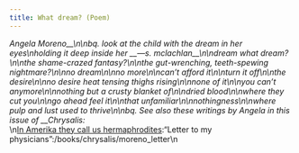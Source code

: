 ```yaml
---
title: What dream? (Poem)
---
```


_Angela Moreno\_\_\n\nbq. look at the child with the dream in her eyes\nholding it deep inside her \_\_&#8212;s. mclachlan\_\_\n\ndream what dream?\n\nthe shame-crazed fantasy?\n\nthe gut-wrenching, teeth-spewing nightmare?\n\nno dream\n\nno more\n\ncan&#8217;t afford it\n\nturn it off\n\nthe desire\n\nno desire heat tensing thighs rising\n\nnone of it\n\nyou can&#8217;t anymore\n\nnothing but a crusty blanket of\n\ndried blood\n\nwhere they cut you\n\ngo ahead feel it\n\nthat unfamiliar\n\nnothingness\n\nwhere pulp and lust used to thrive\n\nbq. See also these writings by Angela in this issue of \_\_Chrysalis:_  
\n[In Amerika they call us hermaphrodites][1]:&#8220;Letter to my physicians&#8221;:/books/chrysalis/moreno_letter\n

 [1]: /books/chrysalis/moreno%5CntextileRef%3A8726167005d8525c59f806%3AlinkStartMarker